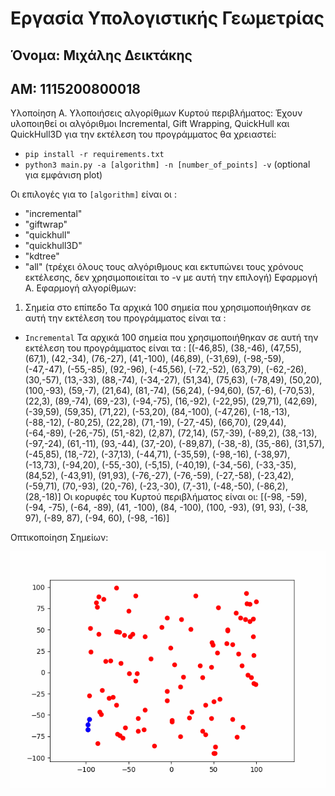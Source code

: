 
# Εργασία Υπολογιστικής Γεωμετρίας
## Όνομα: Μιχάλης Δεικτάκης
## ΑΜ: 1115200800018

Υλοποίηση Α. Υλοποιήσεις αλγορίθμων Κυρτού περιβλήματος:
   Έχουν υλοποιηθεί οι αλγόριθμοι Incremental, Gift Wrapping, QuickHull και QuickHull3D
   για την εκτέλεση του προγράμματος θα χρειαστεί:
   - `pip install -r requirements.txt`
   - `python3 main.py -a [algorithm] -n [number_of_points] -v` (optional για εμφάνιση plot)
   
   Οι επιλογές για το `[algorithm]` είναι οι :
   - "incremental"
   - "giftwrap"
   - "quickhull"
   - "quickhull3D"
   - "kdtree"
   - "all" (τρέχει όλους τους αλγόριθμους και εκτυπώνει τους χρόνους εκτέλεσης, δεν χρησιμοποιείται το -v με αυτή την επιλογή)
Εφαρμογή Α. Εφαρμογή αλγορίθμων: 
   1) Σημεία στο επίπεδο
	Τα αρχικά 100 σημεία που χρησιμοποιήθηκαν σε αυτή την εκτέλεση του προγράμματος είναι τα :
	
  - `Incremental`
    Τα αρχικά 100 σημεία που χρησιμοποιήθηκαν σε αυτή την εκτέλεση του προγράμματος είναι τα :
[(-46,85), (38,-46), (47,55), (67,1), (42,-34), (76,-27), (41,-100), (46,89), (-31,69), (-98,-59), (-47,-47), (-55,-85), (92,-96), (-45,56), (-72,-52), (63,79), (-62,-26), (30,-57), (13,-33), (88,-74), (-34,-27), (51,34), (75,63), (-78,49), (50,20), (100,-93), (59,-7), (21,64), (81,-74), (56,24), (-94,60), (57,-6), (-70,53), (22,3), (89,-74), (69,-23), (-94,-75), (16,-92), (-22,95), (29,71), (42,69), (-39,59), (59,35), (71,22), (-53,20), (84,-100), (-47,26), (-18,-13), (-88,-12), (-80,25), (22,28), (71,-19), (-27,-45), (66,70), (29,44), (-64,-89), (-26,-75), (51,-82), (2,87), (72,14), (57,-39), (-89,2), (38,-13), (-97,-24), (61,-11), (93,-44), (37,-20), (-89,87), (-38,-8), (35,-86), (31,57), (-45,85), (18,-72), (-37,13), (-44,71), (-35,59), (-98,-16), (-38,97), (-13,73), (-94,20), (-55,-30), (-5,15), (-40,19), (-34,-56), (-33,-35), (84,52), (-43,91), (91,93), (-76,-27), (-76,-59), (-27,-58), (-23,42), (-59,71), (70,-93), (20,-76), (-23,-30), (7,-31), (-48,-50), (-86,2), (28,-18)]
	Οι κορυφές του Κυρτού περιβλήματος είναι οι:
[(-98, -59), (-94, -75), (-64, -89), (41, -100), (84, -100), (100, -93), (91, 93), (-38, 97), (-89, 87), (-94, 60), (-98, -16)]

Οπτικοποίηση Σημείων:


   
![Alt Text](convex_hull_animation.gif)
